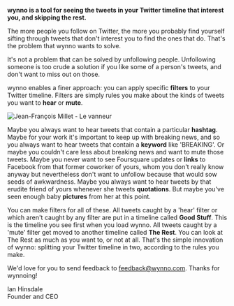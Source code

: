 **wynno is a tool for seeing the tweets in your Twitter timeline that interest you, and skipping the rest.**

The more people you follow on Twitter, the more you probably find yourself sifting through tweets that don't interest you to find the ones that do. That's the problem that wynno wants to solve.

It's not a problem that can be solved by unfollowing people. Unfollowing someone is too crude a solution if you like some of a person's tweets, and don't want to miss out on those.

wynno enables a finer approach: you can apply specific **filters** to your Twitter timeline. Filters are simply rules you make about the kinds of tweets you want to **hear** or **mute**.

![Jean-François Millet - Le vanneur](images/blog/Millet_008.jpg)

Maybe you always want to hear tweets that contain a particular **hashtag**. Maybe for your work it's important to keep up with breaking news, and so you always want to hear tweets that contain a **keyword** like 'BREAKING'. Or maybe you couldn't care less about breaking news and want to mute those tweets. Maybe you never want to see Foursquare updates or **links** to Facebook from that former coworker of yours, whom you don't really know anyway but nevertheless don't want to unfollow because that would sow seeds of awkwardness. Maybe you always want to hear tweets by that erudite friend of yours whenever she tweets **quotations**. But maybe you've seen enough baby **pictures** from her at this point.

You can make filters for all of these. All tweets caught by a 'hear' filter or which aren't caught by any filter are put in a timeline called **Good Stuff**. This is the timeline you see first when you load wynno. All tweets caught by a 'mute' filter get moved to another timeline called **The Rest**. You can look at The Rest as much as you want to, or not at all. That's the simple innovation of wynno: splitting your Twitter timeline in two, according to the rules you make.

We'd love for you to send feedback to [feedback@wynno.com](mailto:feedback@wynno.com). Thanks for wynnoing!

Ian Hinsdale  
Founder and CEO
